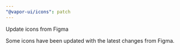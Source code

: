 ```yaml
---
"@vapor-ui/icons": patch
---
```


Update icons from Figma

Some icons have been updated with the latest changes from Figma.
